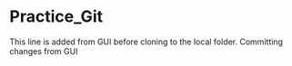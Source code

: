 # Practice_Git

This line is added from GUI before cloning to the local folder. Committing changes from GUI
